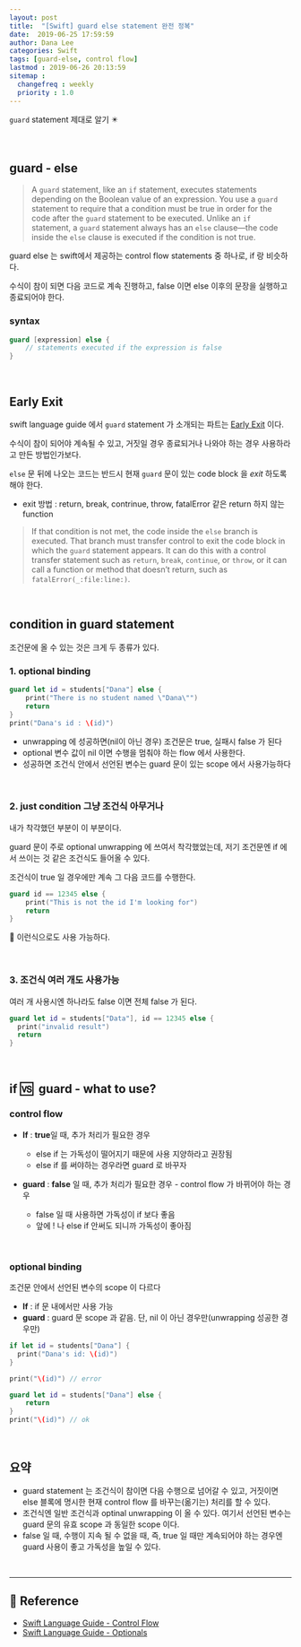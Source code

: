 ```yaml
---
layout: post
title:  "[Swift] guard else statement 완전 정복"
date:  2019-06-25 17:59:59
author: Dana Lee
categories: Swift
tags: [guard-else, control flow]
lastmod : 2019-06-26 20:13:59
sitemap :
  changefreq : weekly
  priority : 1.0
---
```


`guard` statement 제대로 알기 :eight_pointed_black_star:

&nbsp;

## guard - else 

> A `guard` statement, like an `if` statement, executes statements depending on the Boolean value of an expression. You use a `guard` statement to require that a condition must be true in order for the code after the `guard` statement to be executed. Unlike an `if` statement, a `guard` statement always has an `else` clause—the code inside the `else` clause is executed if the condition is not true.

guard else 는 swift에서 제공하는 control flow statements 중 하나로, if 랑 비슷하다.

수식이 참이 되면 다음 코드로 계속 진행하고, false 이면 else 이후의 문장을 실행하고 종료되어야 한다.

### syntax

```swift
guard [expression] else {
	// statements executed if the expression is false 
}
```

&nbsp;

## Early Exit

swift language guide 에서 `guard` statement 가 소개되는 파트는 [Early Exit](https://docs.swift.org/swift-book/LanguageGuide/ControlFlow.html#ID525) 이다.

수식이 참이 되어야 계속될 수 있고, 거짓일 경우 종료되거나 나와야 하는 경우 사용하라고 만든 방법인가보다.

`else` 문 뒤에 나오는 코드는 반드시 현재 `guard` 문이 있는 code block 을 *exit* 하도록 해야 한다. 

- exit 방법 : return, break, contrinue, throw, fatalError 같은 return 하지 않는 function

> If that condition is not met, the code inside the `else` branch is executed. That branch must transfer control to exit the code block in which the `guard` statement appears. It can do this with a control transfer statement such as `return`, `break`, `continue`, or `throw`, or it can call a function or method that doesn’t return, such as `fatalError(_:file:line:)`.

&nbsp;

## condition in guard statement

조건문에 올 수 있는 것은 크게 두 종류가 있다.

### 1. optional binding

```swift
guard let id = students["Dana"] else {
	print("There is no student named \"Dana\"")
	return
}
print("Dana's id : \(id)")
```

- unwrapping 에 성공하면(nil이 아닌 경우) 조건문은 true, 실패시 false 가 된다
- optional 변수 값이 nil 이면 수행을 멈춰야 하는 flow 에서 사용한다.
- 성공하면 조건식 안에서 선언된 변수는 guard 문이 있는 scope 에서 사용가능하다

&nbsp;

### 2. just condition 그냥 조건식 아무거나

내가 착각했던 부분이 이 부분이다.

guard 문이 주로 optional unwrapping 에 쓰여서 착각했었는데, 저기 조건문엔 if 에서 쓰이는 것 같은 조건식도 들어올 수 있다.

조건식이 true 일 경우에만 계속 그 다음 코드를 수행한다.

```swift
guard id == 12345 else {
	print("This is not the id I'm looking for")
	return
}
```

:arrow_up_small: 이런식으로도 사용 가능하다.

&nbsp;

### 3. 조건식 여러 개도 사용가능

여러 개 사용시엔 하나라도 false 이면 전체 false 가 된다.

```swift
guard let id = students["Data"], id == 12345 else {
  print("invalid result")
  return
}
```

&nbsp;



## if  :vs: ​ guard - what to use?

### control flow

- **If** : **true**일 때, 추가 처리가 필요한 경우
  - else if 는 가독성이 떨어지기 때문에 사용 지양하라고 권장됨
  - else if 를 써야하는 경우라면 guard 로 바꾸자

- **guard** : **false** 일 때, 추가 처리가 필요한 경우 - control flow 가 바뀌어야 하는 경우
  - false 일 때 사용하면 가독성이 if 보다 좋음
  - 앞에 ! 나 else if 안써도 되니까 가독성이 좋아짐

&nbsp; 

### optional binding

조건문 안에서 선언된 변수의 scope 이 다르다

- **If** : if 문 내에서만 사용 가능
- **guard** : guard 문 scope 과 같음. 단, nil 이 아닌 경우만(unwrapping 성공한 경우만)

```swift
if let id = students["Dana"] {
  print("Dana's id: \(id)")
}

print("\(id)") // error
```

```swift
guard let id = students["Dana"] else {
	return
}
print("\(id)") // ok
```



&nbsp;

## 요약

- guard statement 는 조건식이 참이면 다음 수행으로 넘어갈 수 있고, 거짓이면 else 블록에 명시한 현재 control flow 를 바꾸는(옮기는) 처리를 할 수 있다. 
- 조건식엔 일반 조건식과 optinal unwrapping 이 올 수 있다. 여기서 선언된 변수는 guard 문의 유효 scope 과 동일한 scope 이다. 
- false 일 때, 수행이 지속 될 수 없을 때, 즉, true 일 때만 계속되어야 하는 경우엔 guard 사용이 좋고 가독성을 높일 수 있다.

&nbsp;

---

## :pushpin: Reference

- [Swift Language Guide - Control Flow](https://docs.swift.org/swift-book/LanguageGuide/ControlFlow.html#ID525)
- [Swift Language Guide - Optionals](https://docs.swift.org/swift-book/LanguageGuide/TheBasics.html#ID330)

